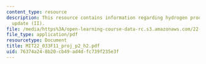 ```yaml
---
content_type: resource
description: This resource contains information regarding hydrogen production progress
  update (II).
file: /media/https%3A/open-learning-course-data-rc.s3.amazonaws.com/22-033-nuclear-systems-design-project-fall-2011/76374a248b20cb49ad4dfc739f235e3f_MIT22_033F11_proj_p2_h2.pdf
file_type: application/pdf
resourcetype: Document
title: MIT22_033F11_proj_p2_h2.pdf
uid: 76374a24-8b20-cb49-ad4d-fc739f235e3f
---
```

